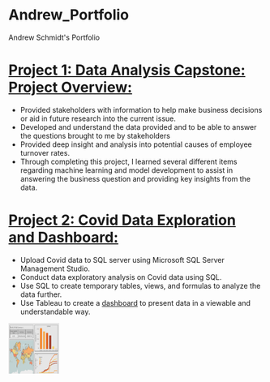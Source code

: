 # Andrew_Portfolio
Andrew Schmidt's Portfolio

# [Project 1: Data Analysis Capstone: Project Overview:](https://github.com/adavidschmidt/data_analysis_capstone)
- Provided stakeholders with information to help make business decisions or aid in future research into the current issue.
- Developed and understand the data provided and to be able to answer the questions brought to me by stakeholders
- Provided deep insight and analysis into potential causes of employee turnover rates.
- Through completing this project, I learned several different items regarding machine learning and model development to assist in answering the business question and providing key insights from the data.




# [Project 2: Covid Data Exploration and Dashboard:](https://github.com/adavidschmidt/sql_portfolio/tree/main)
- Upload Covid data to SQL server using Microsoft SQL Server Management Studio.
- Conduct data exploratory analysis on Covid data using SQL.
- Use SQL to create temporary tables, views, and formulas to analyze the data further.
- Use Tableau to create a [dashboard](https://public.tableau.com/app/profile/andrew2187/viz/Covidportfolioproject_16921940843590/Dashboard1#1) to present data in a viewable and understandable way.


<img src="https://github.com/adavidschmidt/Andrew_Portfolio/blob/main/Sample%20screenshots/Covid_portfolio_dashboard_sample.png?raw=true" width="100" height="100">



